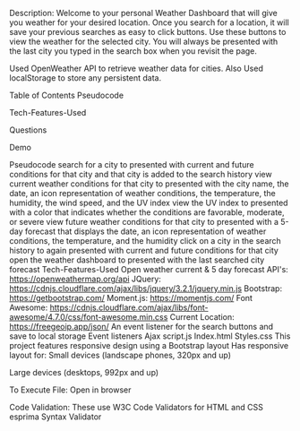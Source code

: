 Description:
Welcome to your personal Weather Dashboard that will give you weather for your desired location. Once you search for a location, it will save your previous searches as easy to click buttons. Use these buttons to view the weather for the selected city. You will always be presented with the last city you typed in the search box when you revisit the page.

Used OpenWeather API to retrieve weather data for cities. Also Used localStorage to store any persistent data.

Table of Contents
Pseudocode

Tech-Features-Used

Questions

Demo

Pseudocode
search for a city to presented with current and future conditions for that city and that city is added to the search history
view current weather conditions for that city to presented with the city name, the date, an icon representation of weather conditions, the temperature, the humidity, the wind speed, and the UV index
view the UV index to presented with a color that indicates whether the conditions are favorable, moderate, or severe
view future weather conditions for that city to presented with a 5-day forecast that displays the date, an icon representation of weather conditions, the temperature, and the humidity
click on a city in the search history to again presented with current and future conditions for that city
open the weather dashboard to presented with the last searched city forecast
Tech-Features-Used
Open weather current & 5 day forecast API's: https://openweathermap.org/api
JQuery: https://cdnjs.cloudflare.com/ajax/libs/jquery/3.2.1/jquery.min.js
Bootstrap: https://getbootstrap.com/
Moment.js: https://momentjs.com/
Font Awesome: https://cdnjs.cloudflare.com/ajax/libs/font-awesome/4.7.0/css/font-awesome.min.css
Current Location: https://freegeoip.app/json/
An event listener for the search buttons and save to local storage
Event listeners
Ajax
script.js
Index.html
Styles.css
This project features responsive design using a Bootstrap layout Has responsive layout for:
Small devices (landscape phones, 320px and up)

Large devices (desktops, 992px and up)

To Execute File: Open in browser

Code Validation:
These use W3C Code Validators for HTML and CSS
esprima Syntax Validator
